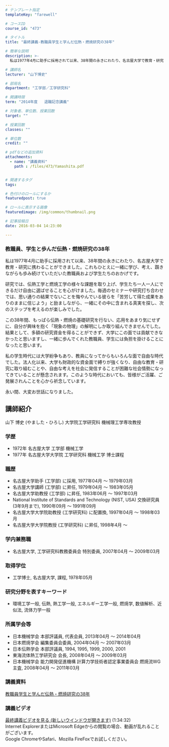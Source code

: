 ```yaml
---
# テンプレート指定
templateKey: "farewell"

# コースID
course_id: "473"

# タイトル
title: "最終講義-教職員学生と学んだ伝熱・燃焼研究の38年"

# 簡単な説明
description: >-
  私は1977年4月に助手に採用されて以来、38年間の永きにわたり、名古屋大学で教育・研究に携わることができました。これもひとえに一緒に学び、考え、躓きながらも歩み続けていただいた教職員および学生た...

# 講師名
lecturer: "山下博史"

# 部局名
department: "工学部／工学研究科"

# 開講時限
term: "2014年度	退職記念講義"

# 対象者、単位数、授業回数
target: ""

# 授業回数
classes: ""

# 単位数
credit: ""

# pdfなどの追加資料
attachments: 
  - name: "講義資料" 
    path : /files/473/Yamashita.pdf


# 関連するタグ
tags:

# 色付けのロールにするか
featuredpost: true

# ロールに表示する画像
featuredimage: /img/common/thumbnail.png

# 記事投稿日
date: 2016-03-04 14:23:00

---
```

### 教職員、学生と歩んだ伝熱・燃焼研究の38年 

私は1977年4月に助手に採用されて以来、38年間の永きにわたり、名古屋大学で教育・研究に携わることができました。これもひとえに一緒に学び、考え、躓きながらも歩み続けていただいた教職員および学生たちのおかげです。

研究では、伝熱工学と燃焼工学の様々な課題を取り上げ、学生たち一人一人にできるだけ自由に選ばせることを心がけました。毎週のセミナーや研究打ち合わせでは、思い通りの結果でないことを悔やんでいる彼らを「苦労して得た成果をありのままに信じよう」と励ましながら、一緒にその中に含まれる真実を探し、次のステップを考えるのが楽しみでした。

この38年間、もっぱら伝熱・燃焼の基礎研究を行ない、応用をあまり気にせずに、自分が興味を抱く「現象の物理」の解明にしか取り組んできませんでした。結果として、多額の研究資金を得ることができず、大学にこの面では貢献できなかったと思いますし、一緒に歩んでくれた教職員、学生には負担を掛けることになったと思います。

私の学生時代には大学紛争もあり、教員になってからもいろんな面で自由な時代でした。法人化以来、大学も財政的な資金面で縛りが強くなり、自由な教育・研究に取り組むことや、自由な考えを社会に発信することが困難な社会情勢になってきていることが懸念されます。このような時代においても、皆様がご活躍、ご発展されんことを心から祈念しています。

永い間、大変お世話になりました。
## 講師紹介

山下 博史 (やました・ひろし) 大学院工学研究科 機械理工学専攻教授

### 学歴

  * 1972年 名古屋大学 工学部 機械工学
  * 1977年 名古屋大学大学院 工学研究科 機械工学 博士課程

### 職歴

  * 名古屋大学助手 (工学部) に採用, 1977年04月 ～ 1979年03月 
  * 名古屋大学講師 (工学部) に昇任, 1979年04月 ～ 1983年05月 
  * 名古屋大学助教授 (工学部) に昇任, 1983年06月 ～ 1997年03月 
  * National Institute of Standards and Technology (NIST, USA) 交換研究員 (3年9月まで), 1990年09月 ～ 1991年09月 
  * 名古屋大学大学院助教授 (工学研究科) に配置換, 1997年04月 ～ 1998年03月
  * 名古屋大学大学院教授 (工学研究科) に昇任, 1998年4月 〜 

### 学内兼務職

  * 名古屋大学, 工学研究科教務委員会 特別委員, 2007年04月 ～ 2009年03月 

### 取得学位

  * 工学博士, 名古屋大学, 課程, 1978年05月 

### 研究分野を表すキーワード

  * 環境工学一般, 伝熱, 熱工学一般, エネルギー工学一般, 燃焼学, 数値解析、近似法, 流体力学一般 

### 所属学会等

  * 日本機械学会 本部評議員, 代表会員, 2013年04月 ～ 2014年04月 
  * 日本燃焼学会 編集委員会委員, 2004年04月 ～ 2007年03月 
  * 日本伝熱学会 本部評議員, 1994, 1995, 1999, 2000, 2001 
  * 東海流体熱工学研究会 会長, 2008年04月 ～ 2009年03月 
  * 日本機械学会 能力開発促進機構 計算力学技術者認定事業委員会 燃焼流WG 主査, 2008年04月 ～ 2011年03月
### 講義資料


[教職員学生と学んだ伝熱・燃焼研究の38年](/files/473/Yamashita.pdf) 

### 講義ビデオ

[最終講義ビデオを見る (新しいウインドウが開きます)](http://nuvideo.media.nagoya-u.ac.jp/embed/4050a2966e173c94f135953188f90c437504e5d6) (1:34:32)  
Internet ExplorerまたはMicrosoft Edgeからの閲覧の場合、動画が乱れることがございます。  
Google ChromeやSafari、Mozilla FireFoxでお試しください。